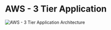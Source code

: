 # AWS - 3 Tier Application 
![AWS - 3 Tier Application Architecture](https://user-images.githubusercontent.com/78317011/205758848-14ed23a6-260e-4b71-8979-60b12278ba54.png)
